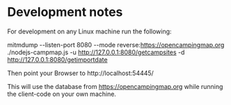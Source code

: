 # Development notes

For development on any Linux machine run the following:

mitmdump --listen-port 8080 --mode reverse:https://opencampingmap.org
./nodejs-campmap.js -u http://127.0.0.1:8080/getcampsites -d http://127.0.0.1:8080/getimportdate

Then point your Browser to http://localhost:54445/

This will use the database from https://opencampingmap.org while running the
client-code on your own machine.
